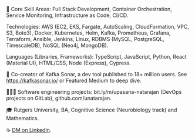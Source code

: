 🥞 Core Skill Areas:
Full Stack Development, Container Orchestration, Service Monitoring, Infrastructure as Code, CI/CD.

Technologies:
AWS (EC2, EKS, Fargate, AutoScaling, CloudFormation, VPC, S3, Boto3), Docker, Kubernetes, Helm, Kafka, Prometheus, Grafana, Terraform, Ansible, Jenkins, Linux, RDBMS (MySQL, PostgreSQL, TimescaleDB), NoSQL (Neo4j, MongoDB).

Languages (Libraries, Frameworks):
TypeScript, JavaScript, Python, React (Material UI), HTML/CSS, Node (Express), Cypress.

🌊 Co-creator of Kafka Sonar, a dev tool published to 18+ million users. See https://kafkasonar.io/ or Featured Medium to deep dive.

👩🏽‍💻 Software engineering projects: bit.ly/m/upasana-natarajan (DevOps projects on GitLab), github.com/unatarajan.

🎓 Rutgers University, BA, Cognitive Science (Neurobiology track) and Mathematics.

☕ [DM on LinkedIn](https://www.linkedin.com/in/upasana-natarajan/).
